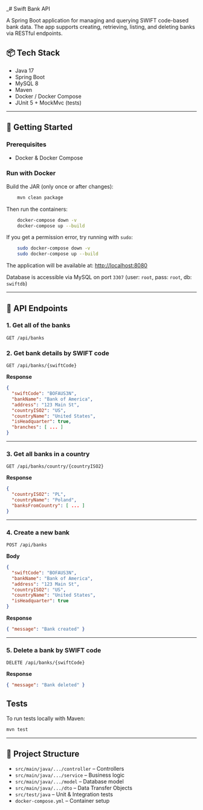 
_# Swift Bank API

A Spring Boot application for managing and querying SWIFT code-based bank data. The app supports creating, retrieving, listing, and deleting banks via RESTful endpoints.

## 📦 Tech Stack

- Java 17
- Spring Boot
- MySQL 8
- Maven
- Docker / Docker Compose
- JUnit 5 + MockMvc (tests)

---

## 🚀 Getting Started

### Prerequisites

- Docker & Docker Compose

### Run with Docker

Build the JAR (only once or after changes):

```bash
    mvn clean package
```

Then run the containers:

```bash
    docker-compose down -v
    docker-compose up --build
```

If you get a permission error, try running with `sudo`:

```bash
    sudo docker-compose down -v
    sudo docker-compose up --build
```

The application will be available at: [http://localhost:8080](http://localhost:8080)

Database is accessible via MySQL on port `3307` (user: `root`, pass: `root`, db: `swiftdb`)

---

## 🔌 API Endpoints

### 1. Get all of the banks

```
GET /api/banks
```

### 2. Get bank details by SWIFT code

```
GET /api/banks/{swiftCode}
```

**Response**
```json
{
  "swiftCode": "BOFAUS3N",
  "bankName": "Bank of America",
  "address": "123 Main St",
  "countryISO2": "US",
  "countryName": "United States",
  "isHeadquarter": true,
  "branches": [ ... ]
}
```

---

### 3. Get all banks in a country
```
GET /api/banks/country/{countryISO2}
```

**Response**
```json
{
  "countryISO2": "PL",
  "countryName": "Poland",
  "banksFromCountry": [ ... ]
}
```

---

### 4. Create a new bank
```
POST /api/banks
```

**Body**
```json
{
  "swiftCode": "BOFAUS3N",
  "bankName": "Bank of America",
  "address": "123 Main St",
  "countryISO2": "US",
  "countryName": "United States",
  "isHeadquarter": true
}
```

**Response**
```json
{ "message": "Bank created" }
```

---

### 5. Delete a bank by SWIFT code
```
DELETE /api/banks/{swiftCode}
```

**Response**
```json
{ "message": "Bank deleted" }
```

## Tests

To run tests locally with Maven:

```bash
mvn test
```

---

## 📁 Project Structure

- `src/main/java/.../controller` – Controllers
- `src/main/java/.../service` – Business logic
- `src/main/java/.../model` – Database model
- `src/main/java/.../dto` – Data Transfer Objects
- `src/test/java` – Unit & Integration tests
- `docker-compose.yml` – Container setup